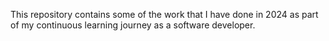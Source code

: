 This repository contains some of the work that I have done in 2024 as part of my continuous learning journey as a software developer.
